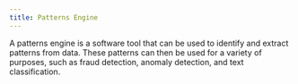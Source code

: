 ```yaml
---
title: Patterns Engine
---
```


A patterns engine is a software tool that can be used to identify and extract patterns from data. These patterns can then be used for a variety of purposes, such as fraud detection, anomaly detection, and text classification.
